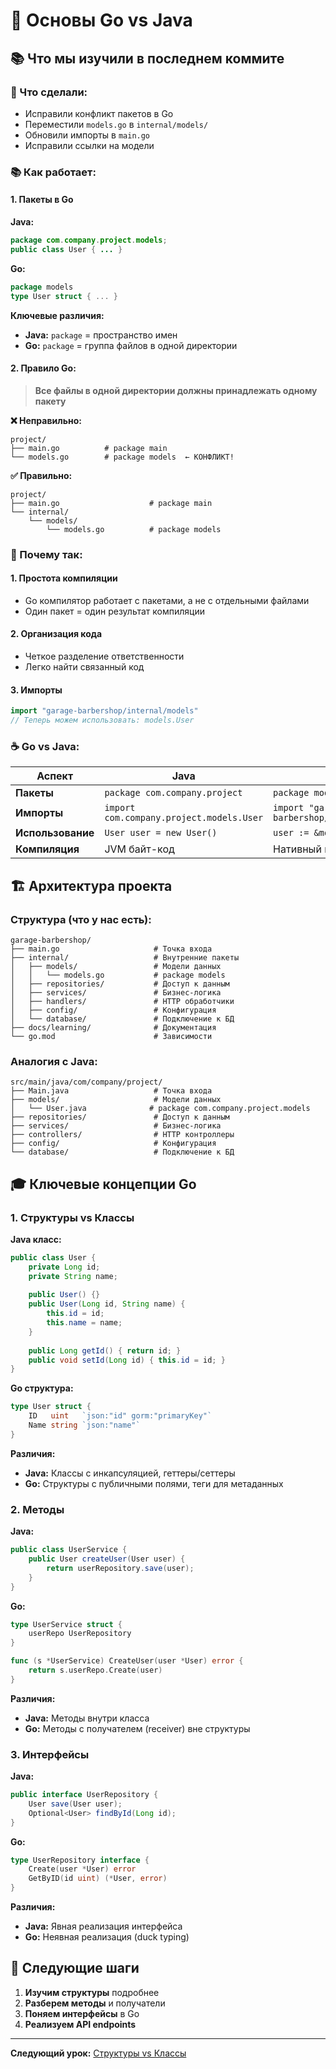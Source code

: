 # 🎯 Основы Go vs Java

## 📚 Что мы изучили в последнем коммите

### 🔧 Что сделали:
- Исправили конфликт пакетов в Go
- Переместили `models.go` в `internal/models/`
- Обновили импорты в `main.go`
- Исправили ссылки на модели

### 📚 Как работает:

#### **1. Пакеты в Go**

**Java:**
```java
package com.company.project.models;
public class User { ... }
```

**Go:**
```go
package models
type User struct { ... }
```

**Ключевые различия:**
- **Java:** `package` = пространство имен
- **Go:** `package` = группа файлов в одной директории

#### **2. Правило Go:**
> **Все файлы в одной директории должны принадлежать одному пакету**

**❌ Неправильно:**
```
project/
├── main.go          # package main
└── models.go        # package models  ← КОНФЛИКТ!
```

**✅ Правильно:**
```
project/
├── main.go                    # package main
└── internal/
    └── models/
        └── models.go          # package models
```

### 🎯 Почему так:

#### **1. Простота компиляции**
- Go компилятор работает с пакетами, а не с отдельными файлами
- Один пакет = один результат компиляции

#### **2. Организация кода**
- Четкое разделение ответственности
- Легко найти связанный код

#### **3. Импорты**
```go
import "garage-barbershop/internal/models"
// Теперь можем использовать: models.User
```

### ☕ Go vs Java:

| Аспект | Java | Go |
|--------|------|----| 
| **Пакеты** | `package com.company.project` | `package models` |
| **Импорты** | `import com.company.project.models.User` | `import "garage-barbershop/internal/models"` |
| **Использование** | `User user = new User()` | `user := &models.User{}` |
| **Компиляция** | JVM байт-код | Нативный код |

## 🏗️ Архитектура проекта

### **Структура (что у нас есть):**

```
garage-barbershop/
├── main.go                     # Точка входа
├── internal/                   # Внутренние пакеты
│   ├── models/                 # Модели данных
│   │   └── models.go           # package models
│   ├── repositories/           # Доступ к данным
│   ├── services/               # Бизнес-логика
│   ├── handlers/               # HTTP обработчики
│   ├── config/                 # Конфигурация
│   └── database/               # Подключение к БД
├── docs/learning/              # Документация
└── go.mod                      # Зависимости
```

### **Аналогия с Java:**

```
src/main/java/com/company/project/
├── Main.java                   # Точка входа
├── models/                     # Модели данных
│   └── User.java              # package com.company.project.models
├── repositories/               # Доступ к данным
├── services/                   # Бизнес-логика
├── controllers/                # HTTP контроллеры
├── config/                     # Конфигурация
└── database/                   # Подключение к БД
```

## 🎓 Ключевые концепции Go

### **1. Структуры vs Классы**

**Java класс:**
```java
public class User {
    private Long id;
    private String name;
    
    public User() {}
    public User(Long id, String name) {
        this.id = id;
        this.name = name;
    }
    
    public Long getId() { return id; }
    public void setId(Long id) { this.id = id; }
}
```

**Go структура:**
```go
type User struct {
    ID   uint   `json:"id" gorm:"primaryKey"`
    Name string `json:"name"`
}
```

**Различия:**
- **Java:** Классы с инкапсуляцией, геттеры/сеттеры
- **Go:** Структуры с публичными полями, теги для метаданных

### **2. Методы**

**Java:**
```java
public class UserService {
    public User createUser(User user) {
        return userRepository.save(user);
    }
}
```

**Go:**
```go
type UserService struct {
    userRepo UserRepository
}

func (s *UserService) CreateUser(user *User) error {
    return s.userRepo.Create(user)
}
```

**Различия:**
- **Java:** Методы внутри класса
- **Go:** Методы с получателем (receiver) вне структуры

### **3. Интерфейсы**

**Java:**
```java
public interface UserRepository {
    User save(User user);
    Optional<User> findById(Long id);
}
```

**Go:**
```go
type UserRepository interface {
    Create(user *User) error
    GetByID(id uint) (*User, error)
}
```

**Различия:**
- **Java:** Явная реализация интерфейса
- **Go:** Неявная реализация (duck typing)

## 🚀 Следующие шаги

1. **Изучим структуры** подробнее
2. **Разберем методы** и получатели
3. **Поняем интерфейсы** в Go
4. **Реализуем API endpoints**

---

**Следующий урок:** [Структуры vs Классы](./03-structs.md)
